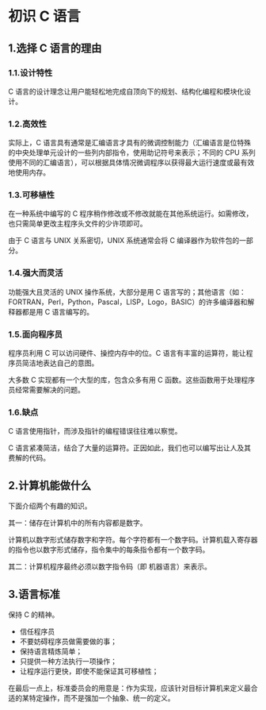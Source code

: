# 初识 C 语言

## 1.选择 C 语言的理由

### 1.1.设计特性

C 语言的设计理念让用户能轻松地完成自顶向下的规划、结构化编程和模块化设计。

### 1.2.高效性

实际上，C 语言具有通常是汇编语言才具有的微调控制能力（汇编语言是位特殊的中央处理单元设计的一些列内部指令，使用助记符号来表示；不同的 CPU 系列使用不同的汇编语言），可以根据具体情况微调程序以获得最大运行速度或最有效地使用内存。

### 1.3.可移植性

在一种系统中编写的 C 程序稍作修改或不修改就能在其他系统运行。如需修改，也只需简单更改主程序头文件的少许项即可。

由于 C 语言与 UNIX 关系密切，UNIX 系统通常会将 C 编译器作为软件包的一部分。

### 1.4.强大而灵活

功能强大且灵活的 UNIX 操作系统，大部分是用 C 语言写的；其他语言（如：FORTRAN，Perl，Python，Pascal，LISP，Logo，BASIC）的许多编译器和解释器都是用 C 语言编写的。

### 1.5.面向程序员

程序员利用 C 可以访问硬件、操控内存中的位。C 语言有丰富的运算符，能让程序员简洁地表达自己的意图。

大多数 C 实现都有一个大型的库，包含众多有用 C 函数。这些函数用于处理程序员经常需要解决的问题。

### 1.6.缺点

C 语言使用指针，而涉及指针的编程错误往往难以察觉。

C 语言紧凑简洁，结合了大量的运算符。正因如此，我们也可以编写出让人及其费解的代码。

## 2.计算机能做什么

下面介绍两个有趣的知识。

其一：储存在计算机中的所有内容都是数字。

计算机以数字形式储存数字和字符。每个字符都有一个数字码。计算机载入寄存器的指令也以数字形式储存，指令集中的每条指令都有一个数字码。

其二：计算机程序最终必须以数字指令码（即 机器语言）来表示。

## 3.语言标准

保持 C 的精神。

- 信任程序员
- 不要妨碍程序员做需要做的事；
- 保持语言精炼简单；
- 只提供一种方法执行一项操作；
- 让程序运行更快，即使不能保证其可移植性；

在最后一点上，标准委员会的用意是：作为实现，应该针对目标计算机来定义最合适的某特定操作，而不是强加一个抽象、统一的定义。

<!-- 30/751 -->
